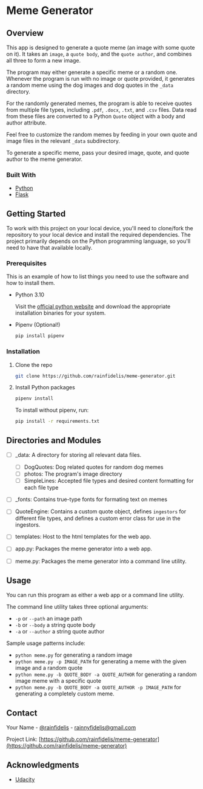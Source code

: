 # Meme Generator

## Overview

This app is designed to generate a quote meme (an image with some quote on it). It takes an `image`, a `quote body`, and the `quote author`, and combines all three to form a new image.

The program may either generate a specific meme or a random one. Whenever the program is run with no image or quote provided, it generates a random meme using the dog images and dog quotes in the `_data` directory.

For the randomly generated memes, the program is able to receive quotes from multiple file types, including `.pdf`, `.docx`, `.txt`, and `.csv` files. Data read from these files are converted to a Python `Quote` object with a body and author attribute.

Feel free to customize the random memes by feeding in your own quote and image files in the relevant `_data` subdirectory. 

To generate a specific meme, pass your desired image, quote, and quote author to the meme generator.

### Built With

* [Python](https://www.python.org/)
* [Flask](https://flask.palletsprojects.com/en/2.2.x/)


<!-- GETTING STARTED -->
## Getting Started

To work with this project on your local device, you'll need to clone/fork the repository to your local device and install the required dependencies. The project primarily depends on the Python programming language, so you'll need to have that available locally.

### Prerequisites

This is an example of how to list things you need to use the software and how to install them.

* Python 3.10

    Visit the [official python website](https://www.python.org/downloads/) and download the appropriate installation binaries for your system.
* Pipenv (Optional!)
  ```sh
  pip install pipenv
  ```

### Installation

1. Clone the repo
   ```sh
   git clone https://github.com/rainfidelis/meme-generator.git
   ```
2. Install Python packages
   ```sh
   pipenv install
   ```
   To install without pipenv, run:
   ```sh
   pip install -r requirements.txt
   ```

<!-- Directories -->
## Directories and Modules

- [ ] _data: A directory for storing all relevant data files.
    - [ ] DogQuotes: Dog related quotes for random dog memes
    - [ ] photos: The program's image directory
    - [ ] SimpleLines: Accepted file types and desired content formatting for each file type
- [ ] _fonts: Contains true-type fonts for formating text on memes
- [ ] QuoteEngine: Contains a custom quote object, defines `ingestors` for different file types, and defines a custom error class for use in the ingestors.
- [ ] templates: Host to the html templates for the web app.
- [ ] app.py: Packages the meme generator into a web app.
- [ ] meme.py: Packages the meme generator into a command line utility.


<!-- USAGE EXAMPLES -->
## Usage

You can run this program as either a web app or a command line utility.

The command line utility takes three optional arguments:
- `-p` or `--path` an image path
- `-b` or `--body` a string quote body
- `-a` or `--author` a string quote author

Sample usage patterns include:
- `python meme.py` for generating a random image
- `python meme.py -p IMAGE_PATH` for generating a meme with the given image and a random quote
- `python meme.py -b QUOTE_BODY -a QUOTE_AUTHOR` for generating a random image meme with a specific quote
- `python meme.py -b QUOTE_BODY -a QUOTE_AUTHOR -p IMAGE_PATH` for generating a completely custom meme.


<!-- CONTACT -->
## Contact

Your Name - [@rainfidelis](https://twitter.com/rainfidelis) - rainnyfidelis@gmail.com

Project Link: [https://github.com/rainfidelis/meme-generator](https://github.com/rainfidelis/meme-generator)


<!-- ACKNOWLEDGMENTS -->
## Acknowledgments

* [Udacity](https://udacity.com)

